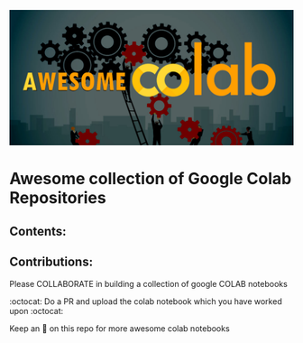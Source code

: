 ![img](COLAB-LOGO.jpg "Awesome Colab")
# Awesome collection of Google Colab Repositories

## Contents:
 
## Contributions:
 
Please COLLABORATE in building a collection of google COLAB notebooks

:octocat: Do a PR and upload the colab notebook which you have worked upon :octocat:

Keep an :eyes: on this repo for more awesome colab notebooks

